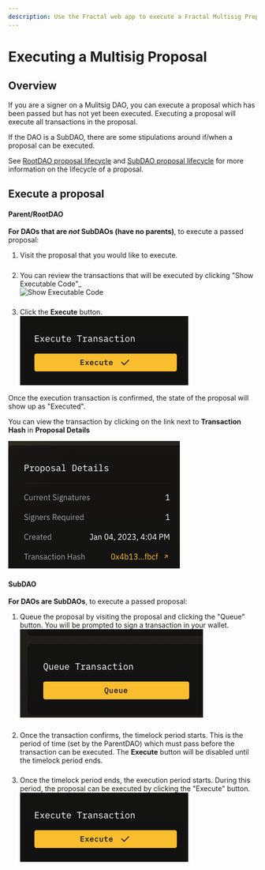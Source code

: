 ```yaml
---
description: Use the Fractal web app to execute a Fractal Multisig Proposal.
---
```


# Executing a Multisig Proposal

## Overview
If you are a signer on a Mulitsig DAO, you can execute a proposal which has been passed but has not yet been executed. Executing a proposal will execute all transactions in the proposal.

If the DAO is a SubDAO, there are some stipulations around if/when a proposal can be executed.

See [RootDAO proposal lifecycle]() and [SubDAO proposal lifecycle]() for more information on the lifecycle of a proposal.

## Execute a proposal

#### Parent/RootDAO
**For DAOs that are *not* SubDAOs (have no parents)**, to execute a passed proposal:

1. Visit the proposal that you would like to execute.
#####
2. You can review the transactions that will be executed by clicking "Show Executable Code"_
<br> ![Show Executable Code](show-executable-code.png)
#####
3. Click the **Execute** button.
<br> ![](../../../../.gitbook/assets/execute-transaction.png)

Once the execution transaction is confirmed, the state of the proposal will show up as "Executed".

You can view the transaction by clicking on the link next to **Transaction Hash** in **Proposal Details**

![](../../../../.gitbook/assets/proposal-transaction-hash.png)

#### SubDAO
**For DAOs are SubDAOs**, to execute a passed proposal:

1. Queue the proposal by visiting the proposal and clicking the "Queue" button. You will be prompted to sign a transaction in your wallet.
<br>![](../../../../.gitbook/assets/queue-proposal-button.png)
#####
2. Once the transaction confirms, the timelock period starts. This is the period of time (set by the ParentDAO) which must pass before the transaction can be executed. The **Execute** button will be disabled until the timelock period ends.
#####
3. Once the timelock period ends, the execution period starts. During this period, the proposal can be executed by clicking the "Execute" button.
<br> ![](../../../../.gitbook/assets/execute-transaction.png)